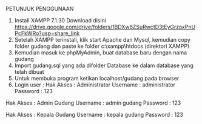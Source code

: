 PETUNJUK PENGGUNAAN

1. Install XAMPP 7.1.30 Download disini https://drive.google.com/drive/folders/1BDXw8ZSuRwctD3tEyGrzoxPnUPcFkWRo?usp=share_link
2. Setelah XAMPP terinstall, klik start Apache dan Mysql, kemudian copy folder gudang dan paste ke folder c:\xampp\htdocs (direktori XAMPP)
3. Kemudian masuk ke phpMyAdmin, buat database baru dengan nama gudang
4. Import gudang.sql yang ada difolder Database ke dalam database yang telah dibuat
5. Untuk membuka program ketikan localhost/gudang pada browser
6. Login user :
Hak Akses 	: Administrator
Username 	: administrator
Password 	: 123

Hak Akses 	: Admin Gudang
Username 	: admin gudang
Password 	: 123

Hak Akses 	: Kepala Gudang
Username 	: kepala gudang
Password 	: 123
